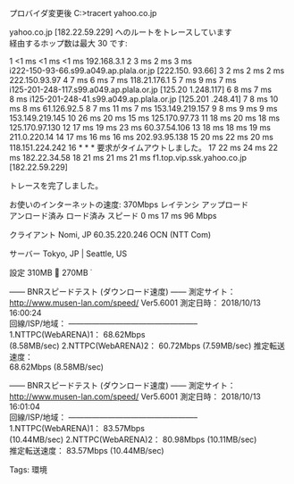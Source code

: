プロバイダ変更後 C:>tracert yahoo.co.jp

yahoo.co.jp [182.22.59.229] へのルートをトレースしています  
経由するホップ数は最大 30 です:  

1 <1 ms <1 ms <1 ms 192.168.3.1 2 3 ms 2 ms 3 ms  
i222-150-93-66.s99.a049.ap.plala.or.jp [222.150. 93.66] 3 2 ms 2 ms 2 ms  
222.150.93.97 4 7 ms 6 ms 7 ms 118.21.176.1 5 7 ms 9 ms 7 ms  
i125-201-248-117.s99.a049.ap.plala.or.jp [125.20 1.248.117] 6 8 ms 7 ms  
8 ms i125-201-248-41.s99.a049.ap.plala.or.jp [125.201 .248.41] 7 8 ms 10  
ms 8 ms 61.126.92.5 8 7 ms 11 ms 7 ms 153.149.219.157 9 8 ms 9 ms 9 ms  
153.149.219.145 10 26 ms 20 ms 15 ms 125.170.97.73 11 18 ms 20 ms 18 ms  
125.170.97.130 12 17 ms 19 ms 23 ms 60.37.54.106 13 18 ms 18 ms 19 ms  
211.0.220.14 14 17 ms 16 ms 16 ms 202.93.95.138 15 20 ms 22 ms 20 ms  
118.151.224.242 16 * * * 要求がタイムアウトしました。 17 22 ms 24 ms 22  
ms 182.22.34.58 18 21 ms 21 ms 21 ms f1.top.vip.ssk.yahoo.co.jp  
[182.22.59.229]  

トレースを完了しました。

お使いのインターネットの速度: 370Mbps レイテンシ アップロード  
アンロード済み ロード済み スピード 0 ms 17 ms 96 Mbps  

クライアント Nomi, JP 60.35.220.246 OCN (NTT Com)

サーバー Tokyo, JP | Seattle, US

設定 310MB  270MB 

—— BNRスピードテスト (ダウンロード速度) —— 測定サイト：  
http://www.musen-lan.com/speed/ Ver5.6001 測定日時： 2018/10/13 16:00:24  
回線/ISP/地域： ————————————————– 1.NTTPC(WebARENA)1： 68.62Mbps  
(8.58MB/sec) 2.NTTPC(WebARENA)2： 60.72Mbps (7.59MB/sec) 推定転送速度：  
68.62Mbps (8.58MB/sec)  

—— BNRスピードテスト (ダウンロード速度) —— 測定サイト：  
http://www.musen-lan.com/speed/ Ver5.6001 測定日時： 2018/10/13 16:01:04  
回線/ISP/地域： ————————————————– 1.NTTPC(WebARENA)1： 83.57Mbps  
(10.44MB/sec) 2.NTTPC(WebARENA)2： 80.98Mbps (10.11MB/sec)  
推定転送速度： 83.57Mbps (10.44MB/sec)  

Tags: 環境